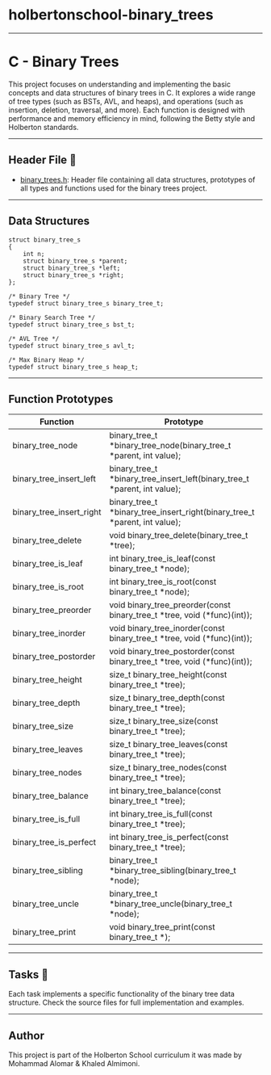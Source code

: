 # holbertonschool-binary_trees
---

# C - Binary Trees

This project focuses on understanding and implementing the basic concepts and data structures of binary trees in C.
It explores a wide range of tree types (such as BSTs, AVL, and heaps), and operations (such as insertion, deletion, traversal, and more).
Each function is designed with performance and memory efficiency in mind, following the Betty style and Holberton standards.

---

## Header File 📁

- [binary_trees.h](binary_trees.h): Header file containing all data structures, prototypes of all types and functions used for the binary trees project.

---

## Data Structures

```
struct binary_tree_s
{
	int n;
	struct binary_tree_s *parent;
	struct binary_tree_s *left;
	struct binary_tree_s *right;
};

/* Binary Tree */
typedef struct binary_tree_s binary_tree_t;

/* Binary Search Tree */
typedef struct binary_tree_s bst_t;

/* AVL Tree */
typedef struct binary_tree_s avl_t;

/* Max Binary Heap */
typedef struct binary_tree_s heap_t;
```

---

## Function Prototypes

| Function | Prototype |
|----------|-----------|
| binary_tree_node | binary_tree_t *binary_tree_node(binary_tree_t *parent, int value); |
| binary_tree_insert_left | binary_tree_t *binary_tree_insert_left(binary_tree_t *parent, int value); |
| binary_tree_insert_right | binary_tree_t *binary_tree_insert_right(binary_tree_t *parent, int value); |
| binary_tree_delete | void binary_tree_delete(binary_tree_t *tree); |
| binary_tree_is_leaf | int binary_tree_is_leaf(const binary_tree_t *node); |
| binary_tree_is_root | int binary_tree_is_root(const binary_tree_t *node); |
| binary_tree_preorder | void binary_tree_preorder(const binary_tree_t *tree, void (*func)(int)); |
| binary_tree_inorder | void binary_tree_inorder(const binary_tree_t *tree, void (*func)(int)); |
| binary_tree_postorder | void binary_tree_postorder(const binary_tree_t *tree, void (*func)(int)); |
| binary_tree_height | size_t binary_tree_height(const binary_tree_t *tree); |
| binary_tree_depth | size_t binary_tree_depth(const binary_tree_t *tree); |
| binary_tree_size | size_t binary_tree_size(const binary_tree_t *tree); |
| binary_tree_leaves | size_t binary_tree_leaves(const binary_tree_t *tree); |
| binary_tree_nodes | size_t binary_tree_nodes(const binary_tree_t *tree); |
| binary_tree_balance | int binary_tree_balance(const binary_tree_t *tree); |
| binary_tree_is_full | int binary_tree_is_full(const binary_tree_t *tree); |
| binary_tree_is_perfect | int binary_tree_is_perfect(const binary_tree_t *tree); |
| binary_tree_sibling | binary_tree_t *binary_tree_sibling(binary_tree_t *node); |
| binary_tree_uncle | binary_tree_t *binary_tree_uncle(binary_tree_t *node); |
|binary_tree_print | void binary_tree_print(const binary_tree_t *); |
---

## Tasks 📌

Each task implements a specific functionality of the binary tree data structure.
Check the source files for full implementation and examples.

---

## Author

This project is part of the Holberton School curriculum it was made by Mohammad Alomar & Khaled Almimoni.